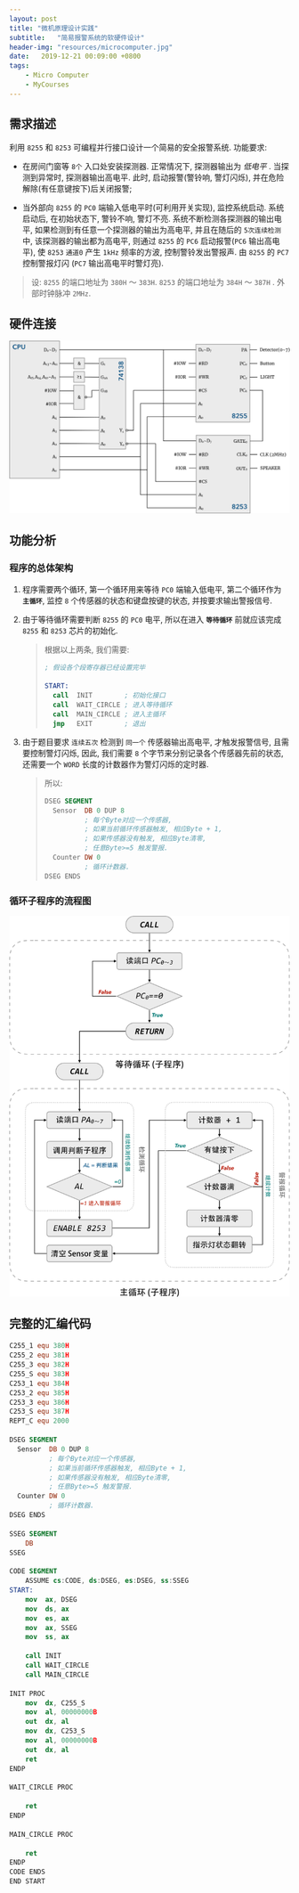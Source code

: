 ```yaml
---
layout: post
title: "微机原理设计实践"
subtitle:   "简易报警系统的软硬件设计"
header-img: "resources/microcomputer.jpg"
date:   2019-12-21 00:09:00 +0800
tags:
    - Micro Computer
    - MyCourses
---
```


## 需求描述

利用 `8255` 和 `8253` 可编程并行接口设计一个简易的安全报警系统. 功能要求:

* 在房间门窗等 `8个` 入口处安装探测器. 正常情况下, 探测器输出为 _低电平_ . 当探测到异常时, 探测器输出高电平. 此时, 启动报警(警铃响, 警灯闪烁), 并在危险解除(有任意键按下)后关闭报警;

* 当外部向 `8255` 的 `PC0` 端输入低电平时(可利用开关实现), 监控系统启动. 
系统启动后, 在初始状态下, 警铃不响, 警灯不亮. 系统不断检测各探测器的输出电平, 如果检测到有任意一个探测器的输出为高电平, 并且在随后的 `5次连续检测` 中, 该探测器的输出都为高电平, 则通过 `8255` 的 `PC6` 启动报警(`PC6` 输出高电平), 使 `8253` `通道0` 产生 `1kHz` 频率的方波, 控制警铃发出警报声. 由 `8255` 的 `PC7` 控制警报灯闪 (`PC7` 输出高电平时警灯亮). 

> 设: `8255` 的端口地址为 `380H` ～ `383H`. `8253` 的端口地址为 `384H` ～ `387H` . 外部时钟脉冲 `2MHz`. 

## 硬件连接

![电路图](/resources/microcomputer/circuit_design.svg)

## 功能分析

### 程序的总体架构

1. 程序需要两个循环, 第一个循环用来等待 `PC0` 端输入低电平, 第二个循环作为 **`主循环`**, 监控 `8` 个传感器的状态和键盘按键的状态, 并按要求输出警报信号.

2. 由于等待循环需要判断 `8255` 的 `PC0` 电平, 所以在进入 **`等待循环`** 前就应该完成 `8255` 和 `8253` 芯片的初始化.
    > 根据以上两条, 我们需要:
    >
    > ```nasm
    > ; 假设各个段寄存器已经设置完毕
    >
    > START:
    >   call  INIT        ; 初始化接口
    >   call  WAIT_CIRCLE ; 进入等待循环
    >   call  MAIN_CIRCLE ; 进入主循环
    >   jmp   EXIT        ; 退出
    > ```

3. 由于题目要求 `连续五次` 检测到 `同一个` 传感器输出高电平, 才触发报警信号, 且需要控制警灯闪烁, 因此, 我们需要 `8` 个字节来分别记录各个传感器先前的状态, 还需要一个 `WORD` 长度的计数器作为警灯闪烁的定时器.
    > 所以:
    >
    > ```nasm
    > DSEG SEGMENT
    >   Sensor  DB 0 DUP 8
    >           ; 每个Byte对应一个传感器,
    >           ; 如果当前循环传感器触发, 相应Byte + 1,
    >           ; 如果传感器没有触发, 相应Byte清零,
    >           ; 任意Byte>=5 触发警报.
    >   Counter DW 0
    >           ; 循环计数器.
    > DSEG ENDS
    > ```

### 循环子程序的流程图

![流程图](/resources/microcomputer/flow_chart.svg)

## 完整的汇编代码

```nasm
C255_1 equ 380H
C255_2 equ 381H
C255_3 equ 382H
C255_S equ 383H
C253_1 equ 384H
C253_2 equ 385H
C253_3 equ 386H
C253_S equ 387H
REPT_C equ 2000

DSEG SEGMENT
  Sensor  DB 0 DUP 8
          ; 每个Byte对应一个传感器,
          ; 如果当前循环传感器触发, 相应Byte + 1,
          ; 如果传感器没有触发, 相应Byte清零,
          ; 任意Byte>=5 触发警报.
  Counter DW 0
          ; 循环计数器.
DSEG ENDS

SSEG SEGMENT
    DB
SSEG 

CODE SEGMENT
    ASSUME cs:CODE, ds:DSEG, es:DSEG, ss:SSEG
START:
    mov  ax, DSEG
    mov  ds, ax
    mov  es, ax
    mov  ax, SSEG
    mov  ss, ax

    call INIT
    call WAIT_CIRCLE
    call MAIN_CIRCLE

INIT PROC
    mov  dx, C255_S
    mov  al, 00000000B
    out  dx, al
    mov  dx, C253_S
    mov  al, 00000000B
    out  dx, al
    ret
ENDP

WAIT_CIRCLE PROC
    
    ret
ENDP

MAIN_CIRCLE PROC
    
    ret
ENDP
CODE ENDS
END START
```